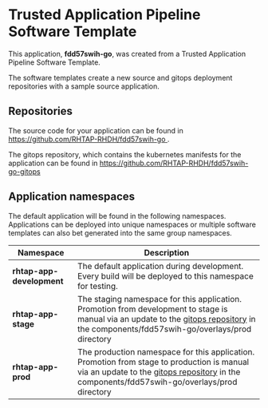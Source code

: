 # Trusted Application Pipeline Software Template

This application, **fdd57swih-go**, was created from a Trusted Application Pipeline Software Template.

The software templates create a new source and gitops deployment repositories with a sample source application. 

## Repositories

The source code for your application can be found in [https://github.com/RHTAP-RHDH/fdd57swih-go ](https://github.com/RHTAP-RHDH/fdd57swih-go ).
 
The gitops repository, which contains the kubernetes manifests for the application can be found in 
[https://github.com/RHTAP-RHDH/fdd57swih-go-gitops ](https://github.com/RHTAP-RHDH/fdd57swih-go-gitops ) 

## Application namespaces 

The default application will be found in the following namespaces. Applications can be deployed into unique namespaces or multiple software templates can also bet generated into the same group namespaces.  

|  Namespace   |  Description   |  
| -------- | -------- |   
| **rhtap-app-development** | The default application during development. Every build will be deployed to this namespace for testing. | 
| **rhtap-app-stage** | The staging namespace for this application. Promotion from development to stage is manual via an update to the [gitops repository](https://github.com/RHTAP-RHDH/fdd57swih-go-gitops ) in the components/fdd57swih-go/overlays/prod directory |  
| **rhtap-app-prod** | The production namespace for this application. Promotion from stage to production is manual via an update to the [gitops repository](https://github.com/RHTAP-RHDH/fdd57swih-go-gitops ) in the components/fdd57swih-go/overlays/prod directory | 